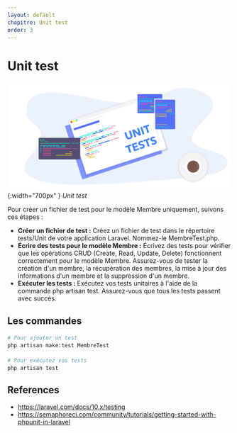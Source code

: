 ```yaml
---
layout: default
chapitre: Unit test
order: 3
---
```


# Unit test


![Unit test](./images/unit-test.png){:width="700px" }
*Unit test*

<!-- note -->

Pour créer un fichier de test pour le modèle Membre uniquement, suivons ces étapes :

- **Créer un fichier de test :** Créez un fichier de test dans le répertoire tests/Unit de votre application Laravel. Nommez-le MembreTest.php.
- **Écrire des tests pour le modèle Membre :** Écrivez des tests pour vérifier que les opérations CRUD (Create, Read, Update, Delete) fonctionnent correctement pour le modèle Membre. Assurez-vous de tester la création d'un membre, la récupération des membres, la mise à jour des informations d'un membre et la suppression d'un membre.
- **Exécuter les tests :** Exécutez vos tests unitaires à l'aide de la commande php artisan test. Assurez-vous que tous les tests passent avec succès.

<!-- new slide -->

## Les commandes

```bash
# Pour ajouter un test
php artisan make:test MembreTest

# Pour exécutez vos tests
php artisan test

```

<!-- new slide -->

## References

- https://laravel.com/docs/10.x/testing
- https://semaphoreci.com/community/tutorials/getting-started-with-phpunit-in-laravel

<!-- new slide -->

